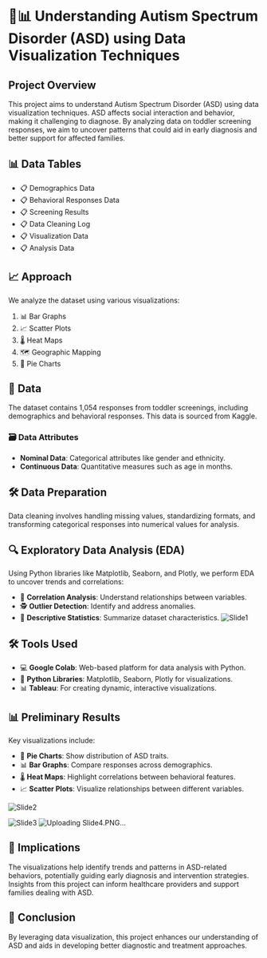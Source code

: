 # 🧩📊 Understanding Autism Spectrum Disorder (ASD) using Data Visualization Techniques

## Project Overview
This project aims to understand Autism Spectrum Disorder (ASD) using data visualization techniques. ASD affects social interaction and behavior, making it challenging to diagnose. By analyzing data on toddler screening responses, we aim to uncover patterns that could aid in early diagnosis and better support for affected families.

## 📊 Data Tables
- 📋 Demographics Data
- 📋 Behavioral Responses Data
- 📋 Screening Results
- 📋 Data Cleaning Log
- 📋 Visualization Data
- 📋 Analysis Data

## 📈 Approach
We analyze the dataset using various visualizations:
1. 📊 Bar Graphs
2. 📈 Scatter Plots
3. 🌡️ Heat Maps
4. 🗺️ Geographic Mapping
5. 🥧 Pie Charts

## 📂 Data
The dataset contains 1,054 responses from toddler screenings, including demographics and behavioral responses. This data is sourced from Kaggle.

### 🗃️ Data Attributes
- **Nominal Data**: Categorical attributes like gender and ethnicity.
- **Continuous Data**: Quantitative measures such as age in months.

## 🛠️ Data Preparation
Data cleaning involves handling missing values, standardizing formats, and transforming categorical responses into numerical values for analysis.

## 🔍 Exploratory Data Analysis (EDA)
Using Python libraries like Matplotlib, Seaborn, and Plotly, we perform EDA to uncover trends and correlations:
- 🔗 **Correlation Analysis**: Understand relationships between variables.
- 🕵️ **Outlier Detection**: Identify and address anomalies.
- 🧮 **Descriptive Statistics**: Summarize dataset characteristics.
![Slide1](https://github.com/Vishnupriyaeupuri/EDA-Dashboarding-projects/assets/112987407/1995cddb-a3e0-400a-b9ad-c1d0326a9ca6)


## 🛠️ Tools Used
- 💻 **Google Colab**: Web-based platform for data analysis with Python.
- 🐍 **Python Libraries**: Matplotlib, Seaborn, Plotly for visualizations.
- 📊 **Tableau**: For creating dynamic, interactive visualizations.

## 📊 Preliminary Results
Key visualizations include:
- 🥧 **Pie Charts**: Show distribution of ASD traits.
- 📊 **Bar Graphs**: Compare responses across demographics.
- 🌡️ **Heat Maps**: Highlight correlations between behavioral features.
- 📈 **Scatter Plots**: Visualize relationships between different variables.

![Slide2](https://github.com/Vishnupriyaeupuri/EDA-Dashboarding-projects/assets/112987407/8d422664-5568-4b72-8b44-fc3be428be64)

![Slide3](https://github.com/Vishnupriyaeupuri/EDA-Dashboarding-projects/assets/112987407/09fcfd31-e2ef-4e2e-a5d5-662bdbf870c9)
![Uploading Slide4.PNG…]()




## 🌟 Implications
The visualizations help identify trends and patterns in ASD-related behaviors, potentially guiding early diagnosis and intervention strategies. Insights from this project can inform healthcare providers and support families dealing with ASD.

## 🏁 Conclusion
By leveraging data visualization, this project enhances our understanding of ASD and aids in developing better diagnostic and treatment approaches.
